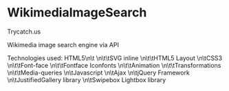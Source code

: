 WikimediaImageSearch
====================

Trycatch.us

Wikimedia image search engine vía API

Technologies used:
  HTML5\n\t
    \n\t\tSVG inline
    \n\t\tHTML5 Layout
  \n\tCSS3
    \n\t\tFont-face
    \n\t\tFontface Iconfonts
    \n\t\tAnimation
    \n\t\tTransformations
    \n\t\tMedia-queries
  \n\tJavascript
 \n\tAjax
  \n\tjQuery Framework
  \n\tJustifiedGallery library
  \n\tSwipebox Lightbox library

